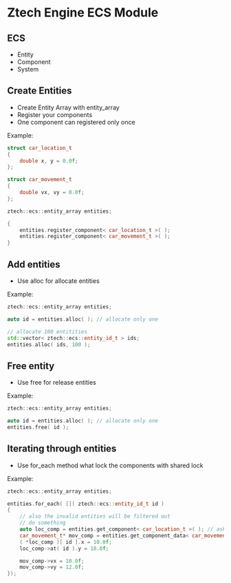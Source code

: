 # Ztech Engine ECS Module

## ECS

- Entity
- Component
- System

## Create Entities

- Create Entity Array with entity_array
- Register your components
- One component can registered only once

Example:
```c++
struct car_location_t
{
    double x, y = 0.0f;
};

struct car_movement_t
{
    double vx, vy = 0.0f;
};

ztech::ecs::entity_array entities;

{
    entities.register_component< car_location_t >( );
    entities.register_component< car_movement_t >( );
}
```

## Add entities

- Use alloc for allocate entities

Example:
```c++
ztech::ecs::entity_array entities;

auto id = entities.alloc( ); // allocate only one

// allocate 100 entitities
std::vector< ztech::ecs::entity_id_t > ids;
entities.alloc( ids, 100 );
```

## Free entity

- Use free for release entities

Example:
```c++
ztech::ecs::entity_array entities;

auto id = entities.alloc( ); // allocate only one
entities.free( id );
```

## Iterating through entities

- Use for_each method what lock the components with shared lock

Example:
```c++
ztech::ecs::entity_array entities;

entities.for_each( []( ztech::ecs::entity_id_t id )
{
    // also the invalid entities will be filtered out
    // do something
    auto loc_comp = entities.get_component< car_location_t >( ); // asking for component array
    car_movement_t* mov_comp = entities.get_component_data< car_movement_t >( id ); // asking for the data from the component
    ( *loc_comp )[ id ].x = 10.0f;
    loc_comp->at( id ).y = 10.0f;

    mov_comp->vx = 10.0f;
    mov_comp->vy = 12.0f;
});
```
